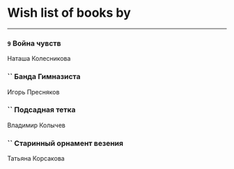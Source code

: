 # Wish list of books by [](https://ok.ru/profile/536771522733)
---

### `9` Война чувств
Наташа Колесникова

### `` Банда Гимназиста
Игорь Пресняков

### `` Подсадная тетка
Владимир Колычев

### `` Старинный орнамент везения
Татьяна Корсакова

